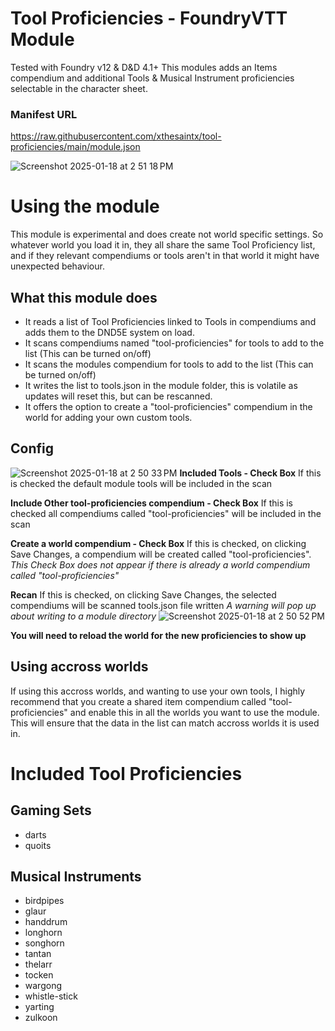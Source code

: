 # Tool Proficiencies - FoundryVTT Module
Tested with Foundry v12 & D&D 4.1+
This modules adds an Items compendium and additional Tools & Musical Instrument proficiencies selectable in the character sheet.

### Manifest URL
https://raw.githubusercontent.com/xthesaintx/tool-proficiencies/main/module.json

![Screenshot 2025-01-18 at 2 51 18 PM](https://github.com/user-attachments/assets/68cd2a2a-db76-4b11-bfb9-71da5c3a0105)


# Using the module
This module is experimental and does create not world specific settings. So whatever world you load it in, they all share the same Tool Proficiency list, and if they relevant compendiums or tools aren't in that world it might have unexpected behaviour.

## What this module does
* It reads a list of Tool Proficiencies linked to Tools in compendiums and adds them to the DND5E system on load.
* It scans compendiums named "tool-proficiencies" for tools to add to the list (This can be turned on/off)
* It scans the modules compendium for tools to add to the list (This can be turned on/off)
* It writes the list to tools.json in the module folder, this is volatile as updates will reset this, but can be rescanned.
* It offers the option to create a "tool-proficiencies" compendium in the world for adding your own custom tools.

## Config
![Screenshot 2025-01-18 at 2 50 33 PM](https://github.com/user-attachments/assets/a8263474-beff-445b-b18a-48f4f2780666)
**Included Tools - Check Box**
If this is checked the default module tools will be included in the scan

**Include Other tool-proficiencies compendium - Check Box**
If this is checked all compendiums called "tool-proficiencies" will be included in the scan

**Create a world compendium - Check Box**
If this is checked, on clicking Save Changes, a compendium will be created called "tool-proficiencies".
_This Check Box does not appear if there is already a world compendium called "tool-proficiencies"_

**Recan**
If this is checked, on clicking Save Changes, the selected compendiums will be scanned tools.json file written
_A warning will pop up about writing to a module directory_
![Screenshot 2025-01-18 at 2 50 52 PM](https://github.com/user-attachments/assets/6d397277-1a5e-47eb-ab15-372e21eda993)

**You will need to reload the world for the new proficiencies to show up**


## Using accross worlds
If using this accross worlds, and wanting to use your own tools, I highly recommend that you create a shared item compendium called "tool-proficiencies" and enable this in all the worlds you want to use the module. This will ensure that the data in the list can match accross worlds it is used in.


# Included Tool Proficiencies
## Gaming Sets
* darts
* quoits

## Musical Instruments
* birdpipes
* glaur
* handdrum
* longhorn
* songhorn
* tantan
* thelarr
* tocken
* wargong
* whistle-stick
* yarting
* zulkoon
